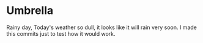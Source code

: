# Umbrella
Rainy day,
Today's weather so dull, it looks like it will rain very soon. I made this commits just to test how it would work.
